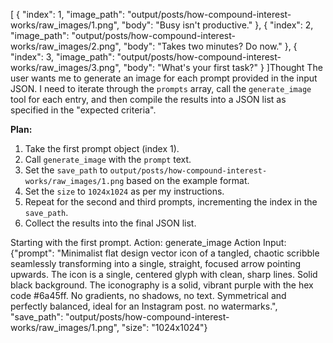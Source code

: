 [
  {
    "index": 1,
    "image_path": "output/posts/how-compound-interest-works/raw_images/1.png",
    "body": "Busy isn't productive."
  },
  {
    "index": 2,
    "image_path": "output/posts/how-compound-interest-works/raw_images/2.png",
    "body": "Takes two minutes? Do now."
  },
  {
    "index": 3,
    "image_path": "output/posts/how-compound-interest-works/raw_images/3.png",
    "body": "What's your first task?"
  }
]Thought
The user wants me to generate an image for each prompt provided in the input JSON. I need to iterate through the `prompts` array, call the `generate_image` tool for each entry, and then compile the results into a JSON list as specified in the "expected criteria".

**Plan:**
1.  Take the first prompt object (index 1).
2.  Call `generate_image` with the `prompt` text.
3.  Set the `save_path` to `output/posts/how-compound-interest-works/raw_images/1.png` based on the example format.
4.  Set the `size` to `1024x1024` as per my instructions.
5.  Repeat for the second and third prompts, incrementing the index in the `save_path`.
6.  Collect the results into the final JSON list.

Starting with the first prompt.
Action: generate_image
Action Input: {"prompt": "Minimalist flat design vector icon of a tangled, chaotic scribble seamlessly transforming into a single, straight, focused arrow pointing upwards. The icon is a single, centered glyph with clean, sharp lines. Solid black background. The iconography is a solid, vibrant purple with the hex code #6a45ff. No gradients, no shadows, no text. Symmetrical and perfectly balanced, ideal for an Instagram post. no watermarks.", "save_path": "output/posts/how-compound-interest-works/raw_images/1.png", "size": "1024x1024"}